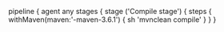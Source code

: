 pipeline {
agent any 
stages {
stage ('Compile stage') {
steps {
withMaven(maven:'-maven-3.6.1') {
sh 'mvnclean compile'
}
}
}

